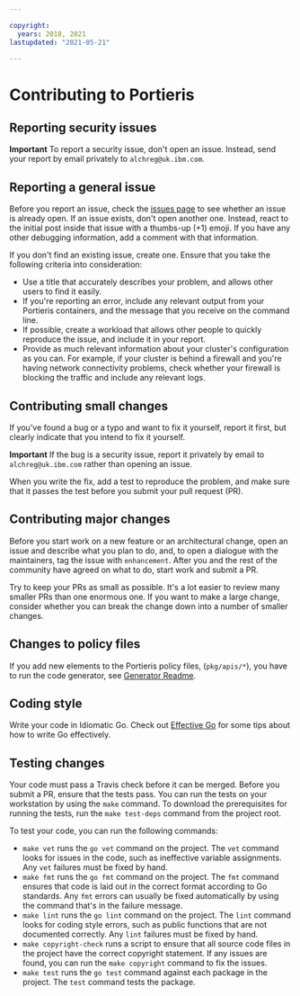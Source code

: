 ```yaml
---

copyright:
  years: 2018, 2021
lastupdated: "2021-05-21"

---
```


# Contributing to Portieris

## Reporting security issues

**Important** To report a security issue, don't open an issue. Instead, send your report by email privately to `alchreg@uk.ibm.com`.

## Reporting a general issue

Before you report an issue, check the [issues page](https://github.com/ibm/portieris/issues) to see whether an issue is already open. If an issue exists, don't open another one. Instead, react to the initial post inside that issue with a thumbs-up (+1) emoji. If you have any other debugging information, add a comment with that information.

If you don't find an existing issue, create one. Ensure that you take the following criteria into consideration:

- Use a title that accurately describes your problem, and allows other users to find it easily.
- If you're reporting an error, include any relevant output from your Portieris containers, and the message that you receive on the command line.
- If possible, create a workload that allows other people to quickly reproduce the issue, and include it in your report.
- Provide as much relevant information about your cluster's configuration as you can. For example, if your cluster is behind a firewall and you're having network connectivity problems, check whether your firewall is blocking the traffic and include any relevant logs.

## Contributing small changes

If you've found a bug or a typo and want to fix it yourself, report it first, but clearly indicate that you intend to fix it yourself. 

**Important** If the bug is a security issue, report it privately by email to `alchreg@uk.ibm.com` rather than opening an issue.

When you write the fix, add a test to reproduce the problem, and make sure that it passes the test before you submit your pull request (PR).

## Contributing major changes

Before you start work on a new feature or an architectural change, open an issue and describe what you plan to do, and, to open a dialogue with the maintainers, tag the issue with `enhancement`. After you and the rest of the community have agreed on what to do, start work and submit a PR.

Try to keep your PRs as small as possible. It's a lot easier to review many smaller PRs than one enormous one. If you want to make a large change, consider whether you can break the change down into a number of smaller changes.

## Changes to policy files

If you add new elements to the Portieris policy files, (`pkg/apis/*`), you have to run the code generator, see [Generator Readme](pkg/apis/README.md).

## Coding style

Write your code in Idiomatic Go. Check out [Effective Go](https://golang.org/doc/effective_go.html) for some tips about how to write Go effectively.

## Testing changes

Your code must pass a Travis check before it can be merged. Before you submit a PR, ensure that the tests pass. You can run the tests on your workstation by using the `make` command. To download the prerequisites for running the tests, run the `make test-deps` command from the project root.

To test your code, you can run the following commands:

- `make vet` runs the `go vet` command on the project. The `vet` command looks for issues in the code, such as ineffective variable assignments. Any `vet` failures must be fixed by hand.
- `make fmt` runs the `go fmt` command on the project. The `fmt` command ensures that code is laid out in the correct format according to Go standards. Any `fmt` errors can usually be fixed automatically by using the command that's in the failure message.
- `make lint` runs the `go lint` command on the project. The `lint` command looks for coding style errors, such as public functions that are not documented correctly. Any `lint` failures must be fixed by hand.
- `make copyright-check` runs a script to ensure that all source code files in the project have the correct copyright statement. If any issues are found, you can run the `make copyright` command to fix the issues.
- `make test` runs the `go test` command against each package in the project. The `test` command tests the package.
